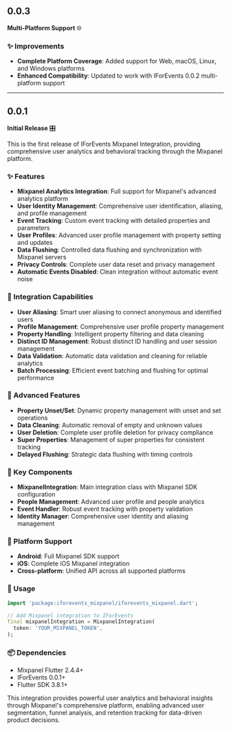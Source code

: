 ## 0.0.3

**Multi-Platform Support** 🌐

### ✨ Improvements

* **Complete Platform Coverage**: Added support for Web, macOS, Linux, and Windows platforms
* **Enhanced Compatibility**: Updated to work with IForEvents 0.0.2 multi-platform support

---

## 0.0.1

**Initial Release** 🎛️

This is the first release of IForEvents Mixpanel Integration, providing comprehensive user analytics and behavioral tracking through the Mixpanel platform.

### ✨ Features

* **Mixpanel Analytics Integration**: Full support for Mixpanel's advanced analytics platform
* **User Identity Management**: Comprehensive user identification, aliasing, and profile management
* **Event Tracking**: Custom event tracking with detailed properties and parameters
* **User Profiles**: Advanced user profile management with property setting and updates
* **Data Flushing**: Controlled data flushing and synchronization with Mixpanel servers
* **Privacy Controls**: Complete user data reset and privacy management
* **Automatic Events Disabled**: Clean integration without automatic event noise

### 🔌 Integration Capabilities

* **User Aliasing**: Smart user aliasing to connect anonymous and identified users
* **Profile Management**: Comprehensive user profile property management
* **Property Handling**: Intelligent property filtering and data cleaning
* **Distinct ID Management**: Robust distinct ID handling and user session management
* **Data Validation**: Automatic data validation and cleaning for reliable analytics
* **Batch Processing**: Efficient event batching and flushing for optimal performance

### 🎯 Advanced Features

* **Property Unset/Set**: Dynamic property management with unset and set operations
* **Data Cleaning**: Automatic removal of empty and unknown values
* **User Deletion**: Complete user profile deletion for privacy compliance
* **Super Properties**: Management of super properties for consistent tracking
* **Delayed Flushing**: Strategic data flushing with timing controls

### 🚀 Key Components

* **MixpanelIntegration**: Main integration class with Mixpanel SDK configuration
* **People Management**: Advanced user profile and people analytics
* **Event Handler**: Robust event tracking with property validation
* **Identity Manager**: Comprehensive user identity and aliasing management

### 📱 Platform Support

* **Android**: Full Mixpanel SDK support
* **iOS**: Complete iOS Mixpanel integration
* **Cross-platform**: Unified API across all supported platforms

### 🔧 Usage

```dart
import 'package:iforevents_mixpanel/iforevents_mixpanel.dart';

// Add Mixpanel integration to IForEvents
final mixpanelIntegration = MixpanelIntegration(
  token: 'YOUR_MIXPANEL_TOKEN',
);
```

### 📦 Dependencies

* Mixpanel Flutter 2.4.4+
* IForEvents 0.0.1+
* Flutter SDK 3.8.1+

This integration provides powerful user analytics and behavioral insights through Mixpanel's comprehensive platform, enabling advanced user segmentation, funnel analysis, and retention tracking for data-driven product decisions.
